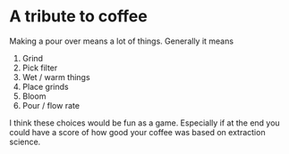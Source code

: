 # A tribute to coffee

Making a pour over means a lot of things. Generally it means
1. Grind
2. Pick filter
3. Wet / warm things
4. Place grinds
5. Bloom
6. Pour / flow rate


I think these choices would be fun as a game. Especially if at the end
you could have a score of how good your coffee was based on extraction science.

